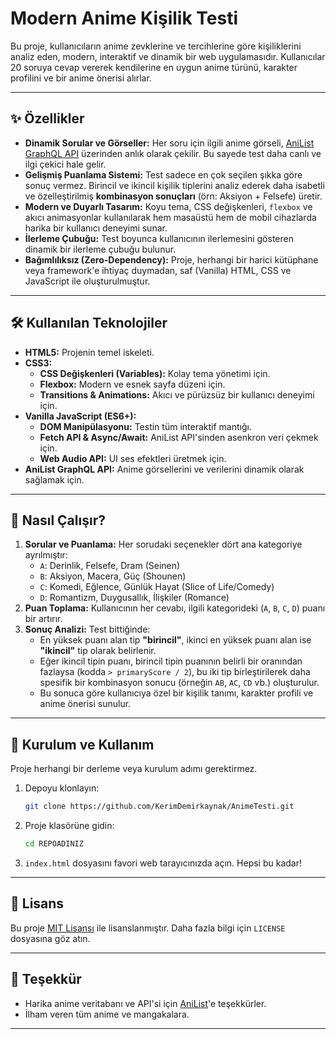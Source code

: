 # Modern Anime Kişilik Testi

Bu proje, kullanıcıların anime zevklerine ve tercihlerine göre kişiliklerini analiz eden, modern, interaktif ve dinamik bir web uygulamasıdır. Kullanıcılar 20 soruya cevap vererek kendilerine en uygun anime türünü, karakter profilini ve bir anime önerisi alırlar.

---

## ✨ Özellikler

- **Dinamik Sorular ve Görseller:** Her soru için ilgili anime görseli, [AniList GraphQL API](https://anilist.gitbook.io/anilist-apiv2-docs/) üzerinden anlık olarak çekilir. Bu sayede test daha canlı ve ilgi çekici hale gelir.
- **Gelişmiş Puanlama Sistemi:** Test sadece en çok seçilen şıkka göre sonuç vermez. Birincil ve ikincil kişilik tiplerini analiz ederek daha isabetli ve özelleştirilmiş **kombinasyon sonuçları** (örn: Aksiyon + Felsefe) üretir.
- **Modern ve Duyarlı Tasarım:** Koyu tema, CSS değişkenleri, `flexbox` ve akıcı animasyonlar kullanılarak hem masaüstü hem de mobil cihazlarda harika bir kullanıcı deneyimi sunar.
- **İlerleme Çubuğu:** Test boyunca kullanıcının ilerlemesini gösteren dinamik bir ilerleme çubuğu bulunur.
- **Bağımlılıksız (Zero-Dependency):** Proje, herhangi bir harici kütüphane veya framework'e ihtiyaç duymadan, saf (Vanilla) HTML, CSS ve JavaScript ile oluşturulmuştur.

---

## 🛠️ Kullanılan Teknolojiler

- **HTML5:** Projenin temel iskeleti.
- **CSS3:**
  - **CSS Değişkenleri (Variables):** Kolay tema yönetimi için.
  - **Flexbox:** Modern ve esnek sayfa düzeni için.
  - **Transitions & Animations:** Akıcı ve pürüzsüz bir kullanıcı deneyimi için.
- **Vanilla JavaScript (ES6+):**
  - **DOM Manipülasyonu:** Testin tüm interaktif mantığı.
  - **Fetch API & Async/Await:** AniList API'sinden asenkron veri çekmek için.
  - **Web Audio API:** UI ses efektleri üretmek için.
- **AniList GraphQL API:** Anime görsellerini ve verilerini dinamik olarak sağlamak için.

---

## 🧠 Nasıl Çalışır?

1.  **Sorular ve Puanlama:** Her sorudaki seçenekler dört ana kategoriye ayrılmıştır:
    -   `A`: Derinlik, Felsefe, Dram (Seinen)
    -   `B`: Aksiyon, Macera, Güç (Shounen)
    -   `C`: Komedi, Eğlence, Günlük Hayat (Slice of Life/Comedy)
    -   `D`: Romantizm, Duygusallık, İlişkiler (Romance)
2.  **Puan Toplama:** Kullanıcının her cevabı, ilgili kategorideki (`A`, `B`, `C`, `D`) puanı bir artırır.
3.  **Sonuç Analizi:** Test bittiğinde:
    -   En yüksek puanı alan tip **"birincil"**, ikinci en yüksek puanı alan ise **"ikincil"** tip olarak belirlenir.
    -   Eğer ikincil tipin puanı, birincil tipin puanının belirli bir oranından fazlaysa (kodda `> primaryScore / 2`), bu iki tip birleştirilerek daha spesifik bir kombinasyon sonucu (örneğin `AB`, `AC`, `CD` vb.) oluşturulur.
    -   Bu sonuca göre kullanıcıya özel bir kişilik tanımı, karakter profili ve anime önerisi sunulur.

---

## 🚀 Kurulum ve Kullanım

Proje herhangi bir derleme veya kurulum adımı gerektirmez.

1.  Depoyu klonlayın:
    ```bash
    git clone https://github.com/KerimDemirkaynak/AnimeTesti.git
    ```
2.  Proje klasörüne gidin:
    ```bash
    cd REPOADINIZ
    ```
3.  `index.html` dosyasını favori web tarayıcınızda açın. Hepsi bu kadar!

---

## 📜 Lisans

Bu proje [MIT Lisansı](LICENSE) ile lisanslanmıştır. Daha fazla bilgi için `LICENSE` dosyasına göz atın.

---

## 🙏 Teşekkür

-   Harika anime veritabanı ve API'si için [AniList](https://anilist.co/)'e teşekkürler.
-   İlham veren tüm anime ve mangakalara.

---
